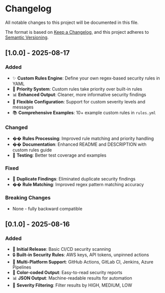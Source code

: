 # Changelog

All notable changes to this project will be documented in this file.

The format is based on [Keep a Changelog](https://keepachangelog.com/en/1.0.0/),
and this project adheres to [Semantic Versioning](https://semver.org/spec/v2.0.0.html).

## [1.0.0] - 2025-08-17

### Added
- ✨ **Custom Rules Engine**: Define your own regex-based security rules in YAML
- 🎯 **Priority System**: Custom rules take priority over built-in rules
- 📊 **Enhanced Output**: Cleaner, more informative security findings
- 🔧 **Flexible Configuration**: Support for custom severity levels and messages
- 📚 **Comprehensive Examples**: 10+ example custom rules in `rules.yml`

### Changed
- �� **Rules Processing**: Improved rule matching and priority handling
- �� **Documentation**: Enhanced README and DESCRIPTION with custom rules guide
- 🧪 **Testing**: Better test coverage and examples

### Fixed
- 🐛 **Duplicate Findings**: Eliminated duplicate security findings
- �� **Rule Matching**: Improved regex pattern matching accuracy

### Breaking Changes
- None - fully backward compatible

## [0.1.0] - 2025-08-16

### Added
- 🚀 **Initial Release**: Basic CI/CD security scanning
- 🔒 **Built-in Security Rules**: AWS keys, API tokens, unpinned actions
- 📁 **Multi-Platform Support**: GitHub Actions, GitLab CI, Jenkins, Azure Pipelines
- 🎨 **Color-coded Output**: Easy-to-read security reports
- 📊 **JSON Output**: Machine-readable results for automation
- 🎯 **Severity Filtering**: Filter results by HIGH, MEDIUM, LOW